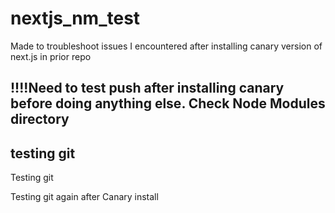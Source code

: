 # nextjs_nm_test
Made to troubleshoot issues I encountered after installing canary version of next.js in prior repo

## !!!!Need to test push after installing canary before doing anything else. Check Node Modules directory

## testing git
Testing git

Testing git again after Canary install